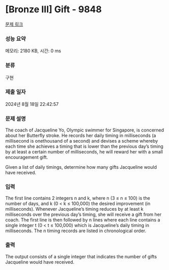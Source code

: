 # [Bronze III] Gift - 9848 

[문제 링크](https://www.acmicpc.net/problem/9848) 

### 성능 요약

메모리: 2180 KB, 시간: 0 ms

### 분류

구현

### 제출 일자

2024년 8월 18일 22:42:57

### 문제 설명

<p>The coach of Jacqueline Yo, Olympic swimmer for Singapore, is concerned about her Butterfly stroke. He records her daily timing in milliseconds (a millisecond is onethousand of a second) and devises a scheme whereby each time she achieves a timing that is lower than the previous day’s timing by at least a certain number of milliseconds, he will reward her with a small encouragement gift.</p>

<p>Given a list of daily timings, determine how many gifts Jacqueline would have received.</p>

### 입력 

 <p>The first line contains 2 integers n and k, where n (3 ≤ n ≤ 100) is the number of days, and k (0 < k ≤ 100,000) the desired improvement (in milliseconds). Whenever Jacqueline’s timing reduces by at least k milliseconds over the previous day’s timing, she will receive a gift from her coach. The first line is then followed by n lines where each line contains a single integer t (0 < t ≤ 100,000) which is Jacqueline’s daily timing in milliseconds. The n timing records are listed in chronological order.</p>

### 출력 

 <p>The output consists of a single integer that indicates the number of gifts Jacqueline would have received.</p>

